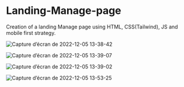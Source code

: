 # Landing-Manage-page

Creation of a landing Manage page using HTML, CSS(Tailwind), JS and mobile first strategy. 


![Capture d’écran de 2022-12-05 13-38-42](https://user-images.githubusercontent.com/78815493/205641169-e5feec8a-039b-4cef-bb94-a7dd3d78c9fb.png)



![Capture d’écran de 2022-12-05 13-39-07](https://user-images.githubusercontent.com/78815493/205641497-2212278c-bf17-4c56-a174-31ee345eb285.png)


![Capture d’écran de 2022-12-05 13-39-02](https://user-images.githubusercontent.com/78815493/205641500-bf353669-1a90-43e2-ae9d-45543360c900.png)


![Capture d’écran de 2022-12-05 13-53-25](https://user-images.githubusercontent.com/78815493/205642704-ac57c162-54cb-4664-9ced-8c14fbe942ff.png)

